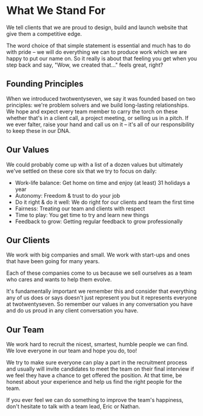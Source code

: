 # What We Stand For

We tell clients that we are proud to design, build and launch website that give them a competitive edge. 

The word choice of that simple statement is essential and much has to do with pride – we will do everything we can to produce work which we are happy to put our name on. So it really is about that feeling you get when you step back and say, "Wow, we created that..." feels great, right?

## Founding Principles

When we introduced twotwentyseven, we say it was founded based on two principles: we're problem solvers and we build long-lasting relationships. We hope and expect every team member to carry the torch on these whether that's in a client call, a project meeting, or selling us in a pitch. If we ever falter, raise your hand and call us on it – it's all of our responsibility to keep these in our DNA. 

## Our Values

We could probably come up with a list of a dozen values but ultimately we've settled on these core six that we try to focus on daily:

- Work-life balance: Get home on time and enjoy (at least) 31 holidays a year
- Autonomy: Freedom & trust to do your job
- Do it right & do it well: We do right for our clients and team the first time
- Fairness: Treating our team and clients with respect
- Time to play: You get time to try and learn new things
- Feedback to grow: Getting regular feedback to grow professionally

## Our Clients

We work with big companies and small. We work with start-ups and ones that have been going for many years. 

Each of these companies come to us because we sell ourselves as a team who cares and wants to help them evolve. 

It's fundamentally important we remember this and consider that everything any of us does or says doesn't just represent you but it represents everyone at twotwentyseven. So remember our values in any conversation you have and do us proud in any client conversation you have. 

## Our Team

We work hard to recruit the nicest, smartest, humble people we can find. We love everyone in our team and hope you do, too! 

We try to make sure everyone can play a part in the recruitment process and usually will invite candidates to meet the team on their final interview if we feel they have a chance to get offered the position. At that time, be honest about your experience and help us find the right people for the team. 

If you ever feel we can do something to improve the team's happiness, don't hesitate to talk with a team lead, Eric or Nathan. 